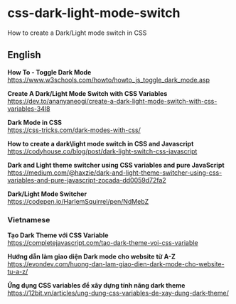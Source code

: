 # css-dark-light-mode-switch
How to create a Dark/Light mode switch in CSS

## English
**How To - Toggle Dark Mode**  
https://www.w3schools.com/howto/howto_js_toggle_dark_mode.asp  

**Create A Dark/Light Mode Switch with CSS Variables**  
https://dev.to/ananyaneogi/create-a-dark-light-mode-switch-with-css-variables-34l8

**Dark Mode in CSS**  
https://css-tricks.com/dark-modes-with-css/

**How to create a dark\light mode switch in CSS and Javascript**  
https://codyhouse.co/blog/post/dark-light-switch-css-javascript

**Dark and Light theme switcher using CSS variables and pure JavaScript**  
https://medium.com/@haxzie/dark-and-light-theme-switcher-using-css-variables-and-pure-javascript-zocada-dd0059d72fa2

**Dark/Light Mode Switcher**  
https://codepen.io/HarlemSquirrel/pen/NdMebZ


### Vietnamese
**Tạo Dark Theme với CSS Variable**  
https://completejavascript.com/tao-dark-theme-voi-css-variable

**Hướng dẫn làm giao diện Dark mode cho website từ A-Z**  
https://evondev.com/huong-dan-lam-giao-dien-dark-mode-cho-website-tu-a-z/

**Ứng dụng CSS variables để xây dựng tính năng dark theme**  
https://12bit.vn/articles/ung-dung-css-variables-de-xay-dung-dark-theme/
